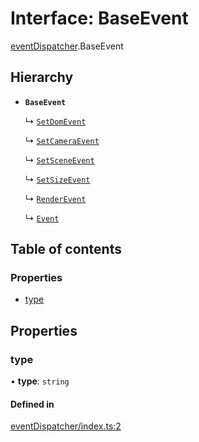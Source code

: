 # Interface: BaseEvent

[eventDispatcher](../modules/eventDispatcher.md).BaseEvent

## Hierarchy

- **`BaseEvent`**

  ↳ [`SetDomEvent`](engine.SetDomEvent.md)

  ↳ [`SetCameraEvent`](engine.SetCameraEvent.md)

  ↳ [`SetSceneEvent`](engine.SetSceneEvent.md)

  ↳ [`SetSizeEvent`](engine.SetSizeEvent.md)

  ↳ [`RenderEvent`](engine.RenderEvent.md)

  ↳ [`Event`](eventDispatcher.Event.md)

## Table of contents

### Properties

- [type](eventDispatcher.BaseEvent.md#type)

## Properties

### type

• **type**: `string`

#### Defined in

[eventDispatcher/index.ts:2](https://github.com/Shiotsukikaedesari/vis-three/blob/f03bb58b/packages/core/eventDispatcher/index.ts#L2)
